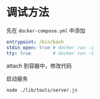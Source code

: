 # 调试方法

先在 `docker-compose.yml` 中添加

```yaml
entrypoint: /bin/bash
stdin_open: true # docker run -i
tty: true        # docker run -t
```

attach 到容器中，修改代码

启动服务

```sh
node ./lib/tools/server.js
```
